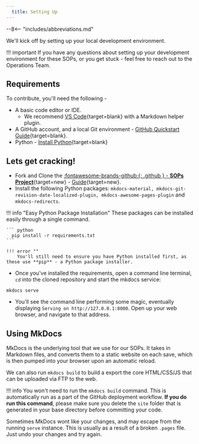 ```yaml
---
  title: Setting Up
---
```


--8<-- "includes/abbreviations.md"

We'll kick off by setting up your local development environment. 

!!! important
    If you have any questions about setting up your development environment for these SOPs, or you get stuck - feel free to reach out to the Operations Team.

## Requirements

To contribute, you'll need the following -

  * A basic code editor or IDE. 
    * We recommend [VS Code](https://code.visualstudio.com/){target=blank} with a Markdown helper plugin.
  * A GitHub account, and a local Git environment - [GitHub Quickstart Guide](https://docs.github.com/en/get-started/quickstart){target=blank}.
  * Python - [Install Python](https://www.python.org/downloads/){target=blank}

## Lets get cracking!

- Fork and Clone the [:fontawesome-brands-github:{: .github } -  **SOPs Project**](https://github.com/vatnz-dev/sops){target=new} - [Guide](https://docs.github.com/en/get-started/quickstart/fork-a-repo){target=new}.
- Install the following Python packages: `mkdocs-material, mkdocs-git-revision-date-localized-plugin, mkdocs-awesome-pages-plugin` and `mkdocs-redirects`.

!!! info "Easy Python Package Installation"
    These packages can be installed easily through a single command.

    ``` python
      pip install -r requirements.txt
    ```

    !!! error ""
        You'll still need to ensure you have Python installed first, as these use **pip** - a Python package installer.

- Once you've installed the requirements, open a command line terminal, `cd` into the cloned repository and start the mkdocs service:

```
mkdocs serve
```

- You'll see the command line performing some magic, eventually displaying `Serving on http://127.0.0.1:8000`. Open up your web browser, and navigate to that address.

## Using MkDocs

MkDocs is the underlying tool that we use for our SOPs. It takes in Markdown files, and converts them to a static website on each save, which is then pumped into your browser upon an automatic reload.

We can also run `mkdocs build` to build a export the core HTML/CSS/JS that can be uploaded via FTP to the web.

!!! info
    You won't need to run the `mkdocs build` command. This is automatically run as a part of the GitHub deployment workflow. **If you do run this command**, please make sure you delete the `site` folder that is generated in your base directory before committing your code.

Sometimes MkDocs wont like your changes, and may escape from the running `serve` instance. This is usually as a result of a broken `.pages` file. Just undo your changes and try again. 